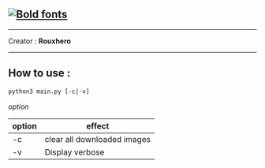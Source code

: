 <a href="https://www.fontspace.com/category/bold"><img src="https://see.fontimg.com/api/renderfont4/mLJAj/eyJyIjoiZnMiLCJoIjo3MSwidyI6MTAwMCwiZnMiOjcxLCJmZ2MiOiIjNDM1MzVBIiwiYmdjIjoiI0ZGRkZGRiIsInQiOjF9/U3VycHJpc2UgTWUgIQ/diesel-italic-personal-use-bold-italic.png" alt="Bold fonts"></a>
---
---

Creator : **Rouxhero**

---

## How to use :

```sh
python3 main.py [-c|-v]
```

*option*

 option | effect
 -------|--------
 -c  | clear all downloaded images
 -v  | Display verbose
